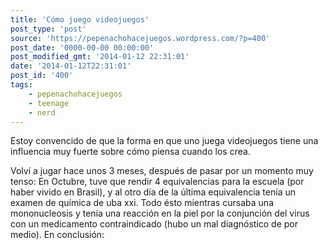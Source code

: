 ```yaml
---
title: 'Cómo juego videojuegos'
post_type: 'post'
source: 'https://pepenachohacejuegos.wordpress.com/?p=400'
post_date: '0000-00-00 00:00:00'
post_modified_gmt: '2014-01-12 22:31:01'
date: '2014-01-12T22:31:01'
post_id: '400'
tags:
    - pepenachohacejuegos
    - teenage
    - nerd
---
```

<p>Estoy convencido de que la forma en que uno juega videojuegos tiene una influencia muy fuerte sobre cómo piensa cuando los crea. </p><p>Volví a jugar hace unos 3 meses, después de pasar por un momento muy tenso: En Octubre, tuve que rendir 4 equivalencias para la escuela (por haber vivido en Brasil), y al otro día de la última equivalencia tenía un examen de química de uba xxi. Todo ésto mientras cursaba una mononucleosis y tenía una reacción en la piel por la conjunción del virus con un medicamento contraindicado (hubo un mal diagnóstico de por medio). En conclusión: </p>